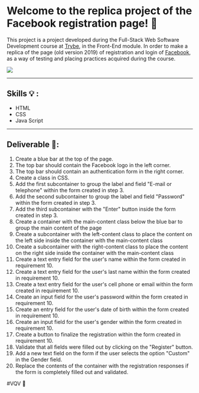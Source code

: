 # Welcome to the replica project of the Facebook registration page! 👋

This project is a project developed during the Full-Stack Web Software Development course at [Trybe](https://www.betrybe.com/), in the Front-End module. In order to make a replica of the page (old version 2019) of registration and login of [Facebook](https://facebook.com/), as a way of testing and placing practices acquired during the course.

<img src="https://github.com/micaeliteixeira/Trybe-Projects/blob/project-facebook/Project%20Facebook%20Signup/imgs/facebook.png">

---

##  Skills 💡 :

  - HTML
  - CSS
  - Java Script

---

## Deliverable 🚀:

   1. Create a blue bar at the top of the page.
   2. The top bar should contain the Facebook logo in the left corner.
   3. The top bar should contain an authentication form in the right corner.
   4. Create a class in CSS.
   5. Add the first subcontainer to group the label and field "E-mail or telephone" within the form created in step 3.
   6. Add the second subcontainer to group the label and field "Password" within the form created in step 3.
   7. Add the third subcontainer with the "Enter" button inside the form created in step 3.
   8. Create a container with the main-content class below the blue bar to group the main content of the page
   9. Create a subcontainer with the left-content class to place the content on the left side inside the container with the main-content class
   10. Create a subcontainer with the right-content class to place the content on the right side inside the container with the main-content class
   11. Create a text entry field for the user's name within the form created in requirement 10.
   12. Create a text entry field for the user's last name within the form created in requirement 10.
   13. Create a text entry field for the user's cell phone or email within the form created in requirement 10.
   14. Create an input field for the user's password within the form created in requirement 10.
   15. Create an entry field for the user's date of birth within the form created in requirement 10.
   16. Create an input field for the user's gender within the form created in requirement 10.
   17. Create a button to finalize the registration within the form created in requirement 10.
   18. Validate that all fields were filled out by clicking on the "Register" button.
   19. Add a new text field on the form if the user selects the option "Custom" in the Gender field.
   20. Replace the contents of the container with the registration responses if the form is completely filled out and validated.



#VQV 🚀